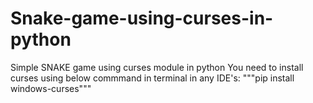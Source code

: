 # Snake-game-using-curses-in-python
Simple SNAKE game using curses module in python
You need to install curses using below commmand in terminal in any IDE's:
"""pip install windows-curses"""

